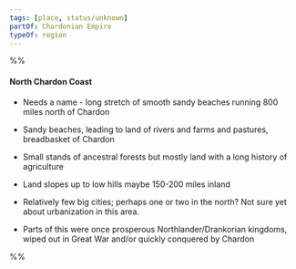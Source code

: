 ```yaml
---
tags: [place, status/unknown]
partOf: Chardonian Empire
typeOf: region
---
```



%%
#### North Chardon Coast

- Needs a name - long stretch of smooth sandy beaches running 800 miles north of Chardon
    
- Sandy beaches, leading to land of rivers and farms and pastures, breadbasket of Chardon
    
- Small stands of ancestral forests but mostly land with a long history of agriculture
    
- Land slopes up to low hills maybe 150-200 miles inland
    
- Relatively few big cities; perhaps one or two in the north? Not sure yet about urbanization in this area.
    
- Parts of this were once prosperous Northlander/Drankorian kingdoms, wiped out in Great War and/or quickly conquered by Chardon

%%